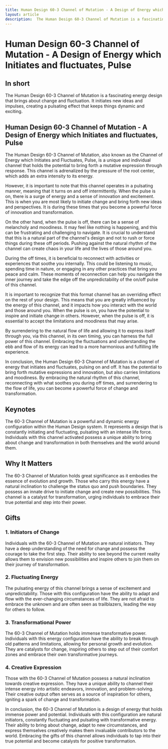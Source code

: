 ```yaml
---
title: Human Design 60-3 Channel of Mutation - A Design of Energy which Initiates and fluctuates, Pulse
layout: article
description:  The Human Design 60-3 Channel of Mutation is a fascinating energy design that brings about change and fluctuation. It initiates new ideas and impulses, creating a pulsating effect that keeps things dynamic and exciting.
---
```

# Human Design 60-3 Channel of Mutation - A Design of Energy which Initiates and fluctuates, Pulse
## In short
 The Human Design 60-3 Channel of Mutation is a fascinating energy design that brings about change and fluctuation. It initiates new ideas and impulses, creating a pulsating effect that keeps things dynamic and exciting.

## Human Design 60-3 Channel of Mutation - A Design of Energy which Initiates and fluctuates, Pulse
The Human Design 60-3 Channel of Mutation, also known as the Channel of Energy which Initiates and Fluctuates, Pulse, is a unique and individual channel that holds the potential to bring forth a mutative expression through response. This channel is adrenalized by the pressure of the root center, which adds an extra intensity to its energy.

However, it is important to note that this channel operates in a pulsating manner, meaning that it turns on and off intermittently. When the pulse is on, there is a surge of energy and a sense of innovation and excitement. This is when you are most likely to initiate change and bring forth new ideas and perspectives. It is during these times that you become a powerful force of innovation and transformation.

On the other hand, when the pulse is off, there can be a sense of melancholy and moodiness. It may feel like nothing is happening, and this can be frustrating and challenging to navigate. It is crucial to understand that this is a natural part of the channel's design and not to rush or force things during these off periods. Pushing against the natural rhythm of the channel can create chaos in your life and the lives of those around you.

During the off times, it is beneficial to reconnect with activities or experiences that soothe you internally. This could be listening to music, spending time in nature, or engaging in any other practices that bring you peace and calm. These moments of reconnection can help you navigate the inner journey and take the edge off the unpredictability of the on/off pulse of this channel.

It is important to recognize that this format channel has an overriding effect on the rest of your design. This means that you are greatly influenced by the energy of this channel, and it impacts how you interact with the world and those around you. When the pulse is on, you have the potential to inspire and initiate change in others. However, when the pulse is off, it is essential to accept the limitations and moodiness that may arise.

By surrendering to the natural flow of life and allowing it to express itself through you, via this channel, in its own timing, you can harness the full power of this channel. Embracing the fluctuations and understanding the ebb and flow of its energy can lead to a more harmonious and fulfilling life experience.

In conclusion, the Human Design 60-3 Channel of Mutation is a channel of energy that initiates and fluctuates, pulsing on and off. It has the potential to bring forth mutative expressions and innovation, but also carries limitations and moodiness. By embracing the natural rhythm of this channel, reconnecting with what soothes you during off times, and surrendering to the flow of life, you can become a powerful force of change and transformation.
## Keynotes

The 60-3 Channel of Mutation is a powerful and dynamic energy configuration within the Human Design system. It represents a design that is constantly initiating and fluctuating, pulsating with an intense life force. Individuals with this channel activated possess a unique ability to bring about change and transformation in both themselves and the world around them.

## Why It Matters

The 60-3 Channel of Mutation holds great significance as it embodies the essence of evolution and growth. Those who carry this energy have a natural inclination to challenge the status quo and push boundaries. They possess an innate drive to initiate change and create new possibilities. This channel is a catalyst for transformation, urging individuals to embrace their true potential and step into their power.

## Gifts

### 1. Initiators of Change

Individuals with the 60-3 Channel of Mutation are natural initiators. They have a deep understanding of the need for change and possess the courage to take the first step. Their ability to see beyond the current reality allows them to envision new possibilities and inspire others to join them on their journey of transformation.

### 2. Fluctuating Energy

The pulsating energy of this channel brings a sense of excitement and unpredictability. Those with this configuration have the ability to adapt and flow with the ever-changing circumstances of life. They are not afraid to embrace the unknown and are often seen as trailblazers, leading the way for others to follow.

### 3. Transformational Power

The 60-3 Channel of Mutation holds immense transformative power. Individuals with this energy configuration have the ability to break through old patterns and limitations, allowing for personal growth and evolution. They are catalysts for change, inspiring others to step out of their comfort zones and embrace their own transformative journeys.

### 4. Creative Expression

Those with the 60-3 Channel of Mutation possess a natural inclination towards creative expression. They have a unique ability to channel their intense energy into artistic endeavors, innovation, and problem-solving. Their creative output often serves as a source of inspiration for others, igniting a spark of change and transformation.

In conclusion, the 60-3 Channel of Mutation is a design of energy that holds immense power and potential. Individuals with this configuration are natural initiators, constantly fluctuating and pulsating with transformative energy. Their ability to bring about change, adapt to new circumstances, and express themselves creatively makes them invaluable contributors to the world. Embracing the gifts of this channel allows individuals to tap into their true potential and become catalysts for positive transformation.